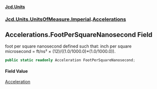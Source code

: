 #### [Jcd.Units](index.md 'index')
### [Jcd.Units.UnitsOfMeasure.Imperial](Jcd.Units.UnitsOfMeasure.Imperial.md 'Jcd.Units.UnitsOfMeasure.Imperial').[Accelerations](Accelerations.md 'Jcd.Units.UnitsOfMeasure.Imperial.Accelerations')

## Accelerations.FootPerSquareNanosecond Field

foot per square nanosecond defined such that: inch per square microsecond = ft/ns² × (12)/((1.0/1000.0)*(1.0/1000.0)).

```csharp
public static readonly Acceleration FootPerSquareNanosecond;
```

#### Field Value
[Acceleration](Acceleration.md 'Jcd.Units.UnitTypes.Acceleration')